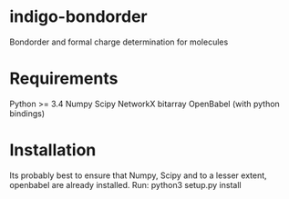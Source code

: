 # indigo-bondorder

Bondorder and formal charge determination for molecules

# Requirements
Python >= 3.4
Numpy
Scipy
NetworkX
bitarray
OpenBabel (with python bindings)

# Installation
Its probably best to ensure that Numpy, Scipy and to a lesser extent, openbabel are already installed.
Run:
python3 setup.py install
